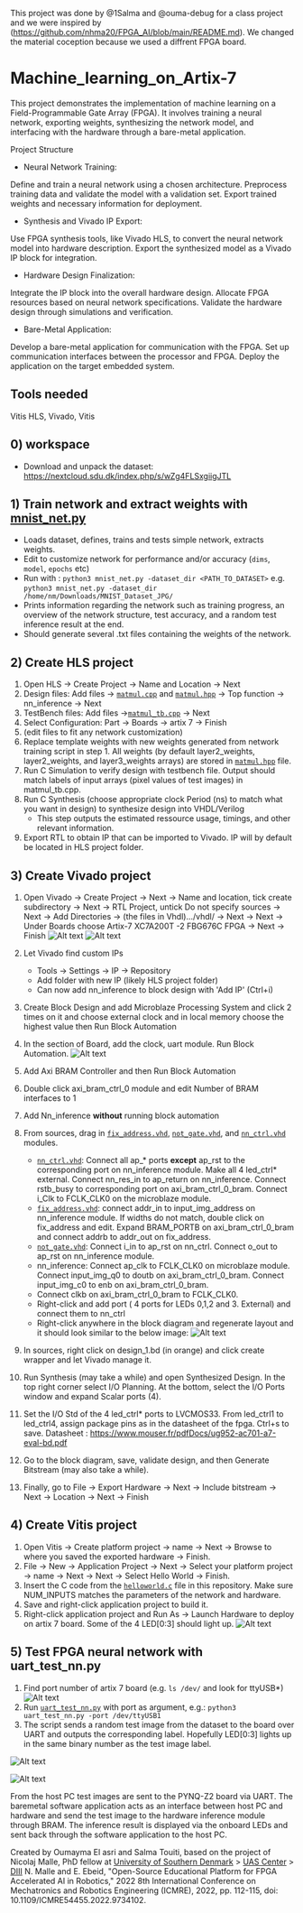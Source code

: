  This project was done by @1Salma and @ouma-debug for a class project and we were inspired by (https://github.com/nhma20/FPGA_AI/blob/main/README.md). We changed the material coception because we used a diffrent FPGA board.

# Machine_learning_on_Artix-7
This project demonstrates the implementation of machine learning on a Field-Programmable Gate Array (FPGA).
It involves training a neural network, exporting weights, synthesizing the network model, and interfacing with the hardware through a bare-metal application.

Project Structure

- Neural Network Training:

Define and train a neural network using a chosen architecture.
Preprocess training data and validate the model with a validation set.
Export trained weights and necessary information for deployment.

- Synthesis and Vivado IP Export:

Use FPGA synthesis tools, like Vivado HLS, to convert the neural network model into hardware description.
Export the synthesized model as a Vivado IP block for integration.

- Hardware Design Finalization:

Integrate the IP block into the overall hardware design.
Allocate FPGA resources based on neural network specifications.
Validate the hardware design through simulations and verification.

- Bare-Metal Application:

Develop a bare-metal application for communication with the FPGA.
Set up communication interfaces between the processor and FPGA.
Deploy the application on the target embedded system.



## Tools needed
Vitis HLS, Vivado, Vitis 


## 0)  workspace
- Download and unpack the dataset: https://nextcloud.sdu.dk/index.php/s/wZg4FLSxgiigJTL

## 1) Train network and extract weights with [mnist_net.py](/python/mnist_net.py)
- Loads dataset, defines, trains and tests simple network, extracts weights.
- Edit to customize network for performance and/or accuracy (`dims`, `model`, `epochs` etc)
- Run with : `python3 mnist_net.py -dataset_dir <PATH_TO_DATASET>` e.g. `python3 mnist_net.py -dataset_dir /home/nm/Downloads/MNIST_Dataset_JPG/`
- Prints information regarding the network such as training progress, an overview of the network structure, test accuracy, and a random test inference result at the end.
- Should generate several .txt files containing the weights of the network.


## 2) Create HLS project
1. Open HLS -> Create Project -> Name and Location -> Next
2. Design files: Add files -> [``matmul.cpp``](/Hls/matmul.cpp) and [``matmul.hpp``](/Hls/matmul.hpp) -> Top function -> nn_inference -> Next
3. TestBench files: Add files ->[``matmul_tb.cpp``](/Hhls/matmul_tb.cpp) -> Next
4. Select Configuration: Part -> Boards -> artix 7 -> Finish
5. (edit files to fit any network customization)
6. Replace template weights with new weights generated from network training script in step 1. All weights (by default layer2_weights, layer2_weights, and layer3_weights arrays) are stored in [``matmul.hpp``](/Hls/matmul.hpp) file.
7. Run C Simulation to verify design with testbench file. Output should match labels of input arrays (pixel values of test images) in matmul_tb.cpp.
8. Run C Synthesis (choose appropriate clock Period (ns) to match what you want in design) to synthesize design into VHDL/Verilog
   - This step outputs the estimated ressource usage, timings, and other relevant information.
9. Export RTL to obtain IP that can be imported to Vivado. IP will by default be located in HLS project folder.


## 3) Create Vivado project
1. Open Vivado -> Create Project -> Next -> Name and location, tick create subdirectory -> Next -> RTL Project, untick Do not specify sources -> Next -> Add Directories -> (the files in Vhdl).../vhdl/ -> Next -> Next -> Under Boards choose Artix-7 XC7A200T -2 FBG676C FPGA -> Next -> Finish
![Alt text](images/fpgavivado1.jpeg)
![Alt text](images/fpgavivado2.jpeg)
2. Let Vivado find custom IPs
   - Tools -> Settings -> IP -> Repository
   - Add folder with new IP (likely HLS project folder)
   - Can now add nn_inference to block design with 'Add IP' (Ctrl+i)
3. Create Block Design and add Microblaze Processing System and click 2 times on it and choose external clock and in local memory choose the highest value then Run Block Automation
4. In the section of Board, add the clock, uart module. Run Block Automation.
![Alt text](images/vivado2.jpeg)
5. Add Axi BRAM Controller and then Run Block Automation
6. Double click axi_bram_ctrl_0 module and edit Number of BRAM interfaces to 1
7. Add Nn_inference **without** running block automation
8. From sources, drag in [``fix_address.vhd``](/vhdl/fix_address.vhd), [``not_gate.vhd``](/vhdl/not_gate.vhd), and [``nn_ctrl.vhd``](/vhdl/nn_ctrl.vhd) modules. 
   - [``nn_ctrl.vhd``](/src/vhdl/nn_ctrl.vhd): Connect all ap_* ports **except** ap_rst to the corresponding port on nn_inference module. Make all 4 led_ctrl* external. Connect nn_res_in to ap_return on nn_inference. Connect rstb_busy to corresponding port on axi_bram_ctrl_0_bram. Connect i_Clk to FCLK_CLK0 on the microblaze module.
   - [``fix_address.vhd``](/src/vhdl/fix_address.vhd): connect addr_in to input_img_address on nn_inference module. If widths do not match, double click on fix_address and edit. Expand BRAM_PORTB on axi_bram_ctrl_0_bram and connect addrb to addr_out on fix_address.
   - [``not_gate.vhd``](/src/vhdl/not_gate.vhd): Connect i_in to ap_rst on nn_ctrl. Connect o_out to ap_rst on nn_inference module.
   - nn_inference: Connect ap_clk to FCLK_CLK0 on microblaze module. Connect input_img_q0 to doutb on axi_bram_ctrl_0_bram. Connect input_img_c0 to enb on axi_bram_ctrl_0_bram.
   - Connect clkb on axi_bram_ctrl_0_bram to FCLK_CLK0.
   - Right-click and add port ( 4 ports for LEDs 0,1,2 and 3. External) and connect them to nn_ctrl
   - Right-click anywhere in the block diagram and regenerate layout and it should look similar to the below image:
![Alt text](images/vivado.jpeg)

9. In sources, right click on design_1.bd (in orange) and click create wrapper and let Vivado manage it.
10. Run Synthesis (may take a while) and open Synthesized Design. In the top right corner select I/O Planning. At the bottom, select the I/O Ports window and expand Scalar ports (4).
11. Set the I/O Std of the 4 led_ctrl* ports to LVCMOS33. From led_ctrl1 to led_ctrl4, assign package pins as in the datasheet of the fpga. Ctrl+s to save.
Datasheet : https://www.mouser.fr/pdfDocs/ug952-ac701-a7-eval-bd.pdf
12. Go to the block diagram, save, validate design, and then Generate Bitstream (may also take a while).
13. Finally, go to File -> Export Hardware -> Next -> Include bitstream -> Next -> Location -> Next -> Finish


## 4) Create Vitis project
1. Open Vitis -> Create platform project -> name -> Next -> Browse to where you saved the exported hardware -> Finish.
2. File -> New -> Application Project -> Next -> Select your platform project -> name -> Next -> Next -> Select Hello World -> Finish. 
3. Insert the C code from the [``helloworld.c``](/src/vitis/helloworld.c) file in this repository. Make sure NUM_INPUTS matches the parameters of the network and hardware. 
4. Save and right-click application project to build it. 
5. Right-click application project and Run As -> Launch Hardware to deploy on artix 7 board. Some of the 4 LED[0:3] should light up. 
![Alt text](images/vitis.jpeg)
## 5) Test FPGA neural network with uart_test_nn.py
1. Find port number of artix 7 board (e.g. `ls /dev/` and look for ttyUSB*)
![Alt text](images/testing-code.jpeg)
2. Run [``uart_test_nn.py``](/python/uart_test_nn.py) with port as argument, e.g.: `python3 uart_test_nn.py -port /dev/ttyUSB1`
3. The script sends a random test image from the dataset to the board over UART and outputs the corresponding label. Hopefully LED[0:3] lights up in the same binary number as the test image label.


![Alt text](images/result.jpeg)

![Alt text](images/result.gif)



From the host PC test images are sent to the PYNQ-Z2 board via UART. The baremetal software application acts as an interface between host PC and hardware and send the test image to the hardware inference module through BRAM. The inference result is displayed via the onboard LEDs and sent back through the software application to the host PC.



Created by Oumayma El asri and Salma Touiti, based on the project of Nicolaj Malle, PhD fellow at [University of Southern Denmark](https://www.sdu.dk/en) > [UAS Center](https://www.sdu.dk/en/forskning/sduuascenter) > [DIII](https://www.sdu.dk/en/forskning/sduuascenter/researchareas/diii)
N. Malle and E. Ebeid, "Open-Source Educational Platform for FPGA Accelerated AI in Robotics," 2022 8th International Conference on Mechatronics and Robotics Engineering (ICMRE), 2022, pp. 112-115, doi: 10.1109/ICMRE54455.2022.9734102.
